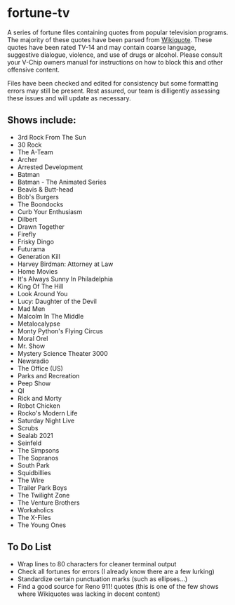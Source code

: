 fortune-tv
==========

A series of fortune files containing quotes from popular television programs. The majority of these quotes have been parsed from [Wikiquote](http://www.wikiquote.org/). These quotes have been rated TV-14 and may contain coarse language, suggestive dialogue, violence, and use of drugs or alcohol. Please consult your V-Chip owners manual for instructions on how to block this and other offensive content.

Files have been checked and edited for consistency but some formatting errors may still be present. Rest assured, our team is dilligently assessing these issues and will update as necessary.

Shows include:
--------------

* 3rd Rock From The Sun
* 30 Rock
* The A-Team
* Archer
* Arrested Development
* Batman
* Batman - The Animated Series
* Beavis & Butt-head
* Bob's Burgers
* The Boondocks
* Curb Your Enthusiasm
* Dilbert
* Drawn Together
* Firefly
* Frisky Dingo
* Futurama
* Generation Kill
* Harvey Birdman: Attorney at Law
* Home Movies
* It's Always Sunny In Philadelphia
* King Of The Hill
* Look Around You
* Lucy: Daughter of the Devil
* Mad Men
* Malcolm In The Middle
* Metalocalypse
* Monty Python's Flying Circus
* Moral Orel
* Mr. Show
* Mystery Science Theater 3000
* Newsradio
* The Office (US)
* Parks and Recreation
* Peep Show
* QI
* Rick and Morty
* Robot Chicken
* Rocko's Modern Life
* Saturday Night Live
* Scrubs
* Sealab 2021
* Seinfeld
* The Simpsons
* The Sopranos
* South Park
* Squidbillies
* The Wire
* Trailer Park Boys
* The Twilight Zone
* The Venture Brothers
* Workaholics
* The X-Files
* The Young Ones


To Do List
----------

* Wrap lines to 80 characters for cleaner terminal output
* Check all fortunes for errors (I already know there are a few lurking)
* Standardize certain punctuation marks (such as ellipses...)
* Find a good source for Reno 911! quotes (this is one of the few shows where Wikiquotes was lacking in decent content)
